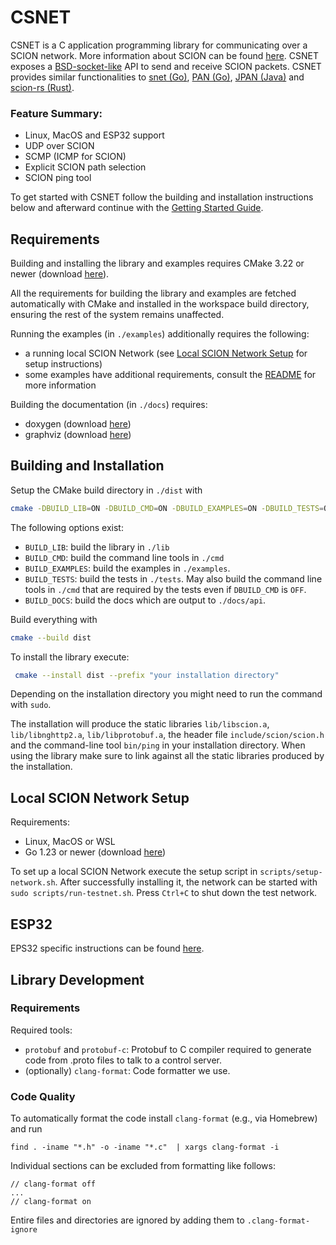 # CSNET

CSNET is a C application programming library for communicating over a SCION network. More information about SCION can be
found [here](https://docs.scion.org/en/latest/overview.html). CSNET exposes
a [BSD-socket-like](https://en.wikipedia.org/wiki/Berkeley_sockets) API to send and receive
SCION packets. CSNET provides similar functionalities
to [snet (Go)](https://pkg.go.dev/github.com/scionproto/scion/pkg/snet), [PAN (Go)](https://pkg.go.dev/github.com/netsec-ethz/scion-apps/pkg/pan), [JPAN (Java)](https://github.com/scionproto-contrib/jpan)
and
[scion-rs (Rust)](https://github.com/MystenLabs/scion-rs).

### Feature Summary:

- Linux, MacOS and ESP32 support
- UDP over SCION
- SCMP (ICMP for SCION)
- Explicit SCION path selection
- SCION ping tool

To get started with CSNET follow the building and installation instructions below and afterward continue with
the [Getting Started Guide](./docs/getting-started.md).

## Requirements

Building and installing the library and examples requires CMake 3.22 or newer
(download [here](https://cmake.org/download/)).

All the requirements for building the library and examples are fetched automatically with CMake and installed in the
workspace build directory, ensuring the rest of the system remains unaffected.

Running the examples (in `./examples`) additionally requires the following:

- a running local SCION Network (see [Local SCION Network Setup](#local-scion-network-setup) for setup instructions)
- some examples have additional requirements, consult the [README](./examples/README.md) for more information

Building the documentation (in `./docs`) requires:

- doxygen (download [here](https://www.doxygen.nl/download.html))
- graphviz (download [here](https://graphviz.org/download/))

## Building and Installation

Setup the CMake build directory in `./dist` with

```bash
cmake -DBUILD_LIB=ON -DBUILD_CMD=ON -DBUILD_EXAMPLES=ON -DBUILD_TESTS=OFF -DBUILD_DOCS=OFF -B dist
```

The following options exist:

- `BUILD_LIB`: build the library in `./lib`
- `BUILD_CMD`: build the command line tools in `./cmd`
- `BUILD_EXAMPLES`: build the examples in `./examples`.
- `BUILD_TESTS`: build the tests in `./tests`. May also build the command line tools in `./cmd` that are required by the
  tests even if `DBUILD_CMD` is `OFF`.
- `BUILD_DOCS`: build the docs which are output to `./docs/api`.

Build everything with

```bash
cmake --build dist
```

To install the library execute:

```bash
 cmake --install dist --prefix "your installation directory"
```

Depending on the installation directory you might need to run the command with `sudo`.

The installation will produce the static libraries `lib/libscion.a`, `lib/libnghttp2.a`, `lib/libprotobuf.a`, the header
file `include/scion/scion.h` and the command-line tool `bin/ping` in your installation directory. When using the library
make sure to link against all the static libraries produced by the installation.

## Local SCION Network Setup

Requirements:

- Linux, MacOS or WSL
- Go 1.23 or newer (download [here](https://go.dev/dl/))

To set up a local SCION Network execute the setup script in `scripts/setup-network.sh`. After successfully installing
it, the network can be started with `sudo scripts/run-testnet.sh`. Press `Ctrl+C` to shut down the test network.

## ESP32

EPS32 specific instructions can be found [here](./esp32/README.md).

## Library Development

### Requirements

Required tools:

- `protobuf` and `protobuf-c`: Protobuf to C compiler required to generate code from .proto files to talk to a control
  server.
- (optionally) `clang-format`: Code formatter we use.

### Code Quality

To automatically format the code install `clang-format` (e.g., via Homebrew) and run

```
find . -iname "*.h" -o -iname "*.c"  | xargs clang-format -i
```

Individual sections can be excluded from formatting like follows:

```
// clang-format off
...
// clang-format on
```

Entire files and directories are ignored by adding them to `.clang-format-ignore`
